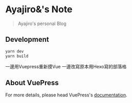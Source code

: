 # Ayajiro&'s Note

> Ayajiro's personal Blog

## Development

```bash
yarn dev
yarn build
```

一邊用Vuepress重新摸Vue
一邊改寫原本用Hexo寫的部落格


## About VuePress
For more details, please head VuePress's [documentation](https://v1.vuepress.vuejs.org/).

